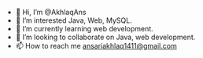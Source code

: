 - 👋 Hi, I’m @AkhlaqAns
- 👀 I’m interested Java, Web, MySQL.
- 🌱 I’m currently learning web development.
- 💞️ I’m looking to collaborate on Java, web development.
- 📫 How to reach me ansariakhlaq1411@gmail.com

<!---
AkhlaqAns/AkhlaqAns is a ✨ special ✨ repository because its `README.md` (this file) appears on your GitHub profile.
You can click the Preview link to take a look at your changes.
--->
